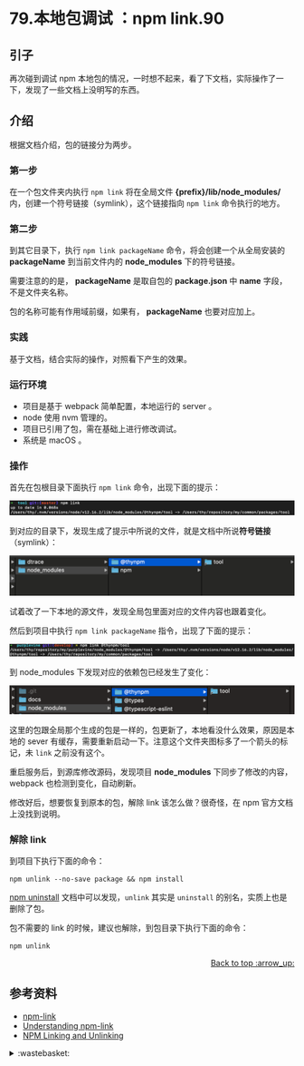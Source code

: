 # 79.本地包调试 ：npm link.90
## <a name="start"></a> 引子
再次碰到调试 npm 本地包的情况，一时想不起来，看了下文档，实际操作了一下，发现了一些文档上没明写的东西。

## <a name="title1"></a> 介绍
根据文档介绍，包的链接分为两步。

### 第一步
在一个包文件夹内执行 `npm link` 将在全局文件 **{prefix}/lib/node_modules/<package>** 内，创建一个符号链接（symlink），这个链接指向 `npm link` 命令执行的地方。

### 第二步
到其它目录下，执行 `npm link packageName` 命令，将会创建一个从全局安装的 **packageName** 到当前文件内的 **node_modules** 下的符号链接。

需要注意的的是， **packageName** 是取自包的 **package.json** 中 **name** 字段，不是文件夹名称。

包的名称可能有作用域前缀，如果有， **packageName** 也要对应加上。

### <a name="title11"></a> 实践
基于文档，结合实际的操作，对照看下产生的效果。
### 运行环境
- 项目是基于 webpack 简单配置，本地运行的 server 。
- node 使用 nvm 管理的。
- 项目已引用了包，需在基础上进行修改调试。
- 系统是 macOS 。

### 操作
首先在包根目录下面执行 `npm link` 命令，出现下面的提示：

![79-link][url-local-1]

到对应的目录下，发现生成了提示中所说的文件，就是文档中所说**符号链接**（symlink）：

![79-result][url-local-2]

试着改了一下本地的源文件，发现全局包里面对应的文件内容也跟着变化。

然后到项目中执行 `npm link packageName` 指令，出现了下面的提示：

![79-link-package][url-local-3]

到 node_modules 下发现对应的依赖包已经发生了变化：

![79-link-module][url-local-4]

这里的包跟全局那个生成的包是一样的，包更新了，本地看没什么效果，原因是本地的 sever 有缓存，需要重新启动一下。注意这个文件夹图标多了一个箭头的标记，未 `link` 之前没有这个。

重启服务后，到源库修改源码，发现项目 **node_modules** 下同步了修改的内容，webpack 也检测到变化，自动刷新。

修改好后，想要恢复到原本的包，解除 link 该怎么做？很奇怪，在 npm 官方文档上没找到说明。



### 解除 link
到项目下执行下面的命令：
```
npm unlink --no-save package && npm install
```
[npm uninstall][url-docs-2] 文档中可以发现，`unlink` 其实是 `uninstall` 的别名，实质上也是删除了包。

包不需要的 link 的时候，建议也解除，到包目录下执行下面的命令：
```
npm unlink
```


<div align="right"><a href="#index">Back to top :arrow_up:</a></div>


## <a name="reference"></a> 参考资料
- [npm-link][url-docs-1]
- [Understanding npm-link][url-article-1]
- [NPM Linking and Unlinking][url-article-2]


[url-docs-1]:https://docs.npmjs.com/cli-commands/link.html
[url-docs-2]:https://docs.npmjs.com/cli-commands/uninstall.html
[url-article-1]:https://medium.com/dailyjs/how-to-use-npm-link-7375b6219557
[url-article-2]:https://dev.to/erinbush/npm-linking-and-unlinking-2h1g

[url-local-1]:../images/79/npm-link.png
[url-local-2]:../images/79/link-result.png
[url-local-3]:../images/79/link-package.png
[url-local-4]:../images/79/link-module.png

<details>
<summary>:wastebasket:</summary>

最近听了杨照主讲《史记》音频，对秦始皇的**坑儒**有了不一样的认知。

在《史记》里面，秦始皇想长生不死，养了很多方式，有一天有 2 个方式议论后，觉得不能继续呆在秦始皇身边了，就跑路了，秦始皇知道后很生气，就那些方式是弄虚作假的，一下子牵连出了 460 人，都坑杀了，并昭告天下。**坑儒**就是指的这个事情。

</details>
